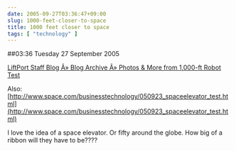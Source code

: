 ```yaml
---
date: 2005-09-27T03:36:47+09:00
slug: 1000-feet-closer-to-space
title: 1000 feet closer to space
tags: [ "technology" ]
---
```


##03:36 Tuesday 27 September 2005

[LiftPort Staff Blog Â» Blog Archive Â» Photos & More from 1,000-ft Robot Test](http://www.liftport.com/progress/wp/?p=623)

Also: [http://www.space.com/businesstechnology/050923_spaceelevator_test.html](http://www.space.com/businesstechnology/050923_spaceelevator_test.html)

I love the idea of a space elevator.  Or fifty around the globe.  How big of a ribbon will they have to be????
